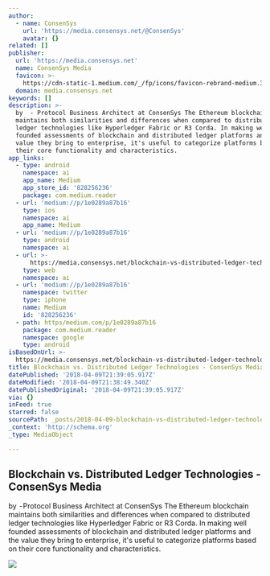 ```yaml
---
author:
  - name: ConsenSys
    url: 'https://media.consensys.net/@ConsenSys'
    avatar: {}
related: []
publisher:
  url: 'https://media.consensys.net'
  name: ConsenSys Media
  favicon: >-
    https://cdn-static-1.medium.com/_/fp/icons/favicon-rebrand-medium.3Y6xpZ-0FSdWDnPM3hSBIA.ico
  domain: media.consensys.net
keywords: []
description: >-
  by  - Protocol Business Architect at ConsenSys The Ethereum blockchain
  maintains both similarities and differences when compared to distributed
  ledger technologies like Hyperledger Fabric or R3 Corda. In making well
  founded assessments of blockchain and distributed ledger platforms and the
  value they bring to enterprise, it's useful to categorize platforms based on
  their core functionality and characteristics.
app_links:
  - type: android
    namespace: ai
    app_name: Medium
    app_store_id: '828256236'
    package: com.medium.reader
  - url: 'medium://p/1e0289a87b16'
    type: ios
    namespace: ai
    app_name: Medium
  - url: 'medium://p/1e0289a87b16'
    type: android
    namespace: ai
  - url: >-
      https://media.consensys.net/blockchain-vs-distributed-ledger-technologies-1e0289a87b16
    type: web
    namespace: ai
  - url: 'medium://p/1e0289a87b16'
    namespace: twitter
    type: iphone
    name: Medium
    id: '828256236'
  - path: https/medium.com/p/1e0289a87b16
    package: com.medium.reader
    namespace: google
    type: android
isBasedOnUrl: >-
  https://media.consensys.net/blockchain-vs-distributed-ledger-technologies-1e0289a87b16
title: Blockchain vs. Distributed Ledger Technologies - ConsenSys Media
datePublished: '2018-04-09T21:39:05.917Z'
dateModified: '2018-04-09T21:38:49.340Z'
datePublishedOriginal: '2018-04-09T21:39:05.917Z'
via: {}
inFeed: true
starred: false
sourcePath: _posts/2018-04-09-blockchain-vs-distributed-ledger-technologies-consensys-m.md
_context: 'http://schema.org'
_type: MediaObject

---
```

<article style=""><h1>Blockchain vs. Distributed Ledger Technologies - ConsenSys Media</h1><p>by  - Protocol Business Architect at ConsenSys The Ethereum blockchain maintains both similarities and differences when compared to distributed ledger technologies like Hyperledger Fabric or R3 Corda. In making well founded assessments of blockchain and distributed ledger platforms and the value they bring to enterprise, it's useful to categorize platforms based on their core functionality and characteristics.</p><img src="https://cdn-images-1.medium.com/max/2000/1*3BgduyJzc7LBaZtsg-qHog.jpeg" /></article>